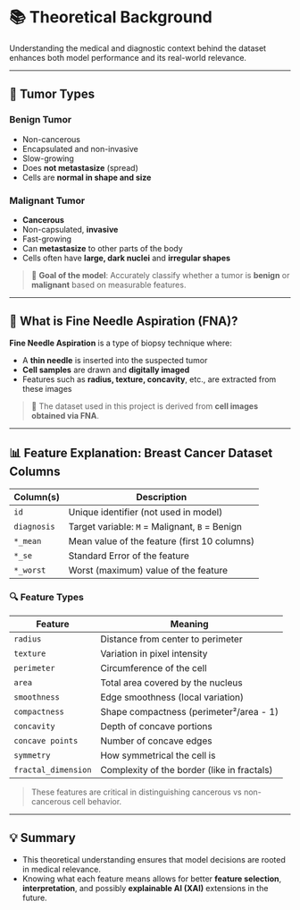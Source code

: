 # 📚 Theoretical Background

Understanding the medical and diagnostic context behind the dataset enhances both model performance and its real-world relevance.

---

## 🔬 Tumor Types

### Benign Tumor
- Non-cancerous
- Encapsulated and non-invasive
- Slow-growing
- Does **not metastasize** (spread)
- Cells are **normal in shape and size**

### Malignant Tumor
- **Cancerous**
- Non-capsulated, **invasive**
- Fast-growing
- Can **metastasize** to other parts of the body
- Cells often have **large, dark nuclei** and **irregular shapes**

> 🎯 **Goal of the model**: Accurately classify whether a tumor is **benign** or **malignant** based on measurable features.

---

## 💉 What is Fine Needle Aspiration (FNA)?

**Fine Needle Aspiration** is a type of biopsy technique where:
- A **thin needle** is inserted into the suspected tumor
- **Cell samples** are drawn and **digitally imaged**
- Features such as **radius, texture, concavity**, etc., are extracted from these images

> 🧠 The dataset used in this project is derived from **cell images obtained via FNA**.

---

## 📊 Feature Explanation: Breast Cancer Dataset Columns

| Column(s) | Description |
|-----------|-------------|
| `id` | Unique identifier (not used in model) |
| `diagnosis` | Target variable: `M` = Malignant, `B` = Benign |
| `*_mean` | Mean value of the feature (first 10 columns) |
| `*_se` | Standard Error of the feature |
| `*_worst` | Worst (maximum) value of the feature |

### 🔍 Feature Types

| Feature | Meaning |
|--------|---------|
| `radius` | Distance from center to perimeter |
| `texture` | Variation in pixel intensity |
| `perimeter` | Circumference of the cell |
| `area` | Total area covered by the nucleus |
| `smoothness` | Edge smoothness (local variation) |
| `compactness` | Shape compactness (perimeter²/area - 1) |
| `concavity` | Depth of concave portions |
| `concave points` | Number of concave edges |
| `symmetry` | How symmetrical the cell is |
| `fractal_dimension` | Complexity of the border (like in fractals) |

> These features are critical in distinguishing cancerous vs non-cancerous cell behavior.

---

## 💡 Summary

- This theoretical understanding ensures that model decisions are rooted in medical relevance.
- Knowing what each feature means allows for better **feature selection**, **interpretation**, and possibly **explainable AI (XAI)** extensions in the future.
